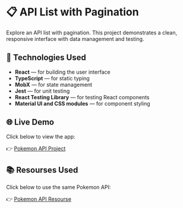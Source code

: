 # 📋 API List with Pagination

Explore an API list with pagination. This project demonstrates a clean, responsive interface with data management and testing.

## 🚀 Technologies Used
- **React** — for building the user interface
- **TypeScript** — for static typing
- **MobX** — for state management
- **Jest** — for unit testing
- **React Testing Library** — for testing React components
- **Material UI and CSS modules** — for component styling 

## 🌐 Live Demo
Click below to view the app:

👉 [Pokemon API Project](https://ivakho.github.io/api_list/)

## 📚 Resourses Used
Click below to use the same Pokemon API:

👉 [Pokemon API Resourse](https://pokeapi.co/)
